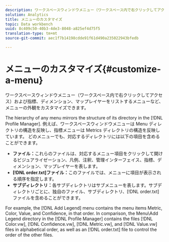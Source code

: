 ```yaml
---
description: ワークスペースウィンドウメニュー（ワークスペース内で右クリックしてアクセス）および指標、ディメンション、マップレイヤーをリストするメニューなど、メニューの外観をカスタマイズできます。
solution: Analytics
title: メニューのカスタマイズ
topic: Data workbench
uuid: 8c409c50-40b3-4de3-8048-a825ef4d75f5
translation-type: tm+mt
source-git-commit: aec1f7b14198cdde91f61d490a235022943bfedb

---
```



# メニューのカスタマイズ{#customize-a-menu}

ワークスペースウィンドウメニュー（ワークスペース内で右クリックしてアクセス）および指標、ディメンション、マップレイヤーをリストするメニューなど、メニューの外観をカスタマイズできます。

The hierarchy of any menu mirrors the structure of its directory in the [!DNL Profile Manager]. 例えば、ワークスペースウィンドウメニューは Menu ディレクトリの構造を反映し、指標メニューは Metrics ディレクトリの構造を反映しています。 どのメニューでも、対応するディレクトリには以下の項目を含めることができます。

* **ファイル：**&#x200B;これらのファイルは、対応するメニュー項目をクリックして開けるビジュアライゼーション、凡例、注釈、管理インターフェイス、指標、ディメンション、マップレイヤーを表します。
* **[!DNL order.txt]ファイル：**&#x200B;このファイルでは、メニューに項目が表示される順序を指定します。
* **サブディレクトリ：**&#x200B;各サブディレクトリはサブメニューを表します。サブディレクトリごとに、独自のファイル、サブディレクトリ、[!DNL order.txt] ファイルを含めることができます。

For example, the [!DNL Add Legend] menu contains the menu items Metric, Color, Value, and Confidence, in that order. In comparison, the Menu\Add Legend directory in the [!DNL Profile Manager] contains the files [!DNL Color.vw], [!DNL Confidence.vw], [!DNL Metric.vw], and [!DNL Value.vw] files in alphabetical order, as well as an [!DNL order.txt] file to control the order of the other files.
